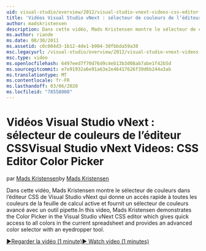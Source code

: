 ```yaml
---
uid: visual-studio/overview/2012/visual-studio-vnext-videos-css-editor-color-picker
title: 'Vidéos Visual Studio vNext : sélecteur de couleurs de l’éditeur CSS | Microsoft Docs'
author: madskristensen
description: Dans cette vidéo, Mads Kristensen montre le sélecteur de couleurs dans l’éditeur CSS de Visual Studio vNext qui affiche les couleurs de la feuille de calcul active et fournit...
ms.author: riande
ms.date: 08/30/2011
ms.assetid: c0c084d3-1b12-4de1-b904-30fbbda59a30
msc.legacyurl: /visual-studio/overview/2012/visual-studio-vnext-videos-css-editor-color-picker
msc.type: video
ms.openlocfilehash: 6497eed7f70d76d9c4eb13b3d08ab7abe1f42b5d
ms.sourcegitcommit: e7e91932a6e91a63e2e46417626f39d6b244a3ab
ms.translationtype: MT
ms.contentlocale: fr-FR
ms.lasthandoff: 03/06/2020
ms.locfileid: "78558008"
---
```

# <a name="visual-studio-vnext-videos-css-editor-color-picker"></a><span data-ttu-id="5bb02-103">Vidéos Visual Studio vNext : sélecteur de couleurs de l’éditeur CSS</span><span class="sxs-lookup"><span data-stu-id="5bb02-103">Visual Studio vNext Videos: CSS Editor Color Picker</span></span>

<span data-ttu-id="5bb02-104">par [Mads Kristensen](https://github.com/madskristensen)</span><span class="sxs-lookup"><span data-stu-id="5bb02-104">by [Mads Kristensen](https://github.com/madskristensen)</span></span>

<span data-ttu-id="5bb02-105">Dans cette vidéo, Mads Kristensen montre le sélecteur de couleurs dans l’éditeur CSS de Visual Studio vNext qui donne un accès rapide à toutes les couleurs de la feuille de calcul active et fournit un sélecteur de couleurs avancé avec un outil pipette.</span><span class="sxs-lookup"><span data-stu-id="5bb02-105">In this video, Mads Kristensen demonstrates the Color Picker in the Visual Studio vNext CSS editor which gives quick access to all colors in the current spreadsheet and provides an advanced color selector with an eyedropper tool.</span></span>

[<span data-ttu-id="5bb02-106">&#9654;Regarder la vidéo (1 minute)</span><span class="sxs-lookup"><span data-stu-id="5bb02-106">&#9654; Watch video (1 minutes)</span></span>](https://channel9.msdn.com/Blogs/ASP-NET-Site-Videos/visual-studio-vnext-videos-css-editor-color-picker)
